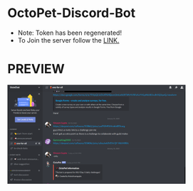 # OctoPet-Discord-Bot
* Note: Token has been regenerated!
* To Join the server follow the [LINK.](https://discord.gg/zu6ENtJRGh)<br />
# PREVIEW
 <img src="opchat.png" width="400">
